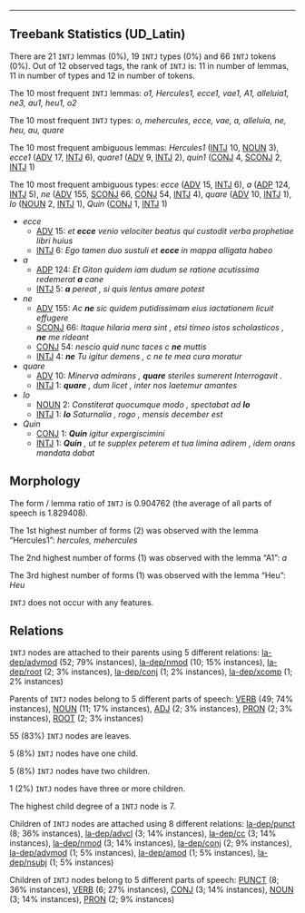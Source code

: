 

--------------------------------------------------------------------------------

## Treebank Statistics (UD_Latin)

There are 21 `INTJ` lemmas (0%), 19 `INTJ` types (0%) and 66 `INTJ` tokens (0%).
Out of 12 observed tags, the rank of `INTJ` is: 11 in number of lemmas, 11 in number of types and 12 in number of tokens.

The 10 most frequent `INTJ` lemmas: _o1, Hercules1, ecce1, vae1, A1, alleluia1, ne3, au1, heu1, o2_

The 10 most frequent `INTJ` types:  _o, mehercules, ecce, vae, a, alleluia, ne, heu, au, quare_

The 10 most frequent ambiguous lemmas: _Hercules1_ ([INTJ]() 10, [NOUN]() 3), _ecce1_ ([ADV]() 17, [INTJ]() 6), _quare1_ ([ADV]() 9, [INTJ]() 2), _quin1_ ([CONJ]() 4, [SCONJ]() 2, [INTJ]() 1)

The 10 most frequent ambiguous types:  _ecce_ ([ADV]() 15, [INTJ]() 6), _a_ ([ADP]() 124, [INTJ]() 5), _ne_ ([ADV]() 155, [SCONJ]() 66, [CONJ]() 54, [INTJ]() 4), _quare_ ([ADV]() 10, [INTJ]() 1), _Io_ ([NOUN]() 2, [INTJ]() 1), _Quin_ ([CONJ]() 1, [INTJ]() 1)


* _ecce_
  * [ADV]() 15: _et <b>ecce</b> venio velociter beatus qui custodit verba prophetiae libri huius_
  * [INTJ]() 6: _Ego tamen duo sustuli et <b>ecce</b> in mappa alligata habeo_
* _a_
  * [ADP]() 124: _Et Giton quidem iam dudum se ratione acutissima redemerat <b>a</b> cane_
  * [INTJ]() 5: _<b>a</b> pereat , si quis lentus amare potest_
* _ne_
  * [ADV]() 155: _Ac <b>ne</b> sic quidem putidissimam eius iactationem licuit effugere_
  * [SCONJ]() 66: _Itaque hilaria mera sint , etsi timeo istos scholasticos , <b>ne</b> me rideant_
  * [CONJ]() 54: _nescio quid nunc taces c <b>ne</b> muttis_
  * [INTJ]() 4: _<b>ne</b> Tu igitur demens , c ne te mea cura moratur_
* _quare_
  * [ADV]() 10: _Minerva admirans , <b>quare</b> steriles sumerent Interrogavit ._
  * [INTJ]() 1: _<b>quare</b> , dum licet , inter nos laetemur amantes_
* _Io_
  * [NOUN]() 2: _Constiterat quocumque modo , spectabat ad <b>Io</b>_
  * [INTJ]() 1: _<b>Io</b> Saturnalia , rogo , mensis december est_
* _Quin_
  * [CONJ]() 1: _<b>Quin</b> igitur expergiscimini_
  * [INTJ]() 1: _<b>Quin</b> , ut te supplex peterem et tua limina adirem , idem orans mandata dabat_

## Morphology

The form / lemma ratio of `INTJ` is 0.904762 (the average of all parts of speech is 1.829408).

The 1st highest number of forms (2) was observed with the lemma “Hercules1”: _hercules, mehercules_

The 2nd highest number of forms (1) was observed with the lemma “A1”: _a_

The 3rd highest number of forms (1) was observed with the lemma “Heu”: _Heu_

`INTJ` does not occur with any features.


## Relations

`INTJ` nodes are attached to their parents using 5 different relations: [la-dep/advmod]() (52; 79% instances), [la-dep/nmod]() (10; 15% instances), [la-dep/root]() (2; 3% instances), [la-dep/conj]() (1; 2% instances), [la-dep/xcomp]() (1; 2% instances)

Parents of `INTJ` nodes belong to 5 different parts of speech: [VERB]() (49; 74% instances), [NOUN]() (11; 17% instances), [ADJ]() (2; 3% instances), [PRON]() (2; 3% instances), [ROOT]() (2; 3% instances)

55 (83%) `INTJ` nodes are leaves.

5 (8%) `INTJ` nodes have one child.

5 (8%) `INTJ` nodes have two children.

1 (2%) `INTJ` nodes have three or more children.

The highest child degree of a `INTJ` node is 7.

Children of `INTJ` nodes are attached using 8 different relations: [la-dep/punct]() (8; 36% instances), [la-dep/advcl]() (3; 14% instances), [la-dep/cc]() (3; 14% instances), [la-dep/nmod]() (3; 14% instances), [la-dep/conj]() (2; 9% instances), [la-dep/advmod]() (1; 5% instances), [la-dep/amod]() (1; 5% instances), [la-dep/nsubj]() (1; 5% instances)

Children of `INTJ` nodes belong to 5 different parts of speech: [PUNCT]() (8; 36% instances), [VERB]() (6; 27% instances), [CONJ]() (3; 14% instances), [NOUN]() (3; 14% instances), [PRON]() (2; 9% instances)


